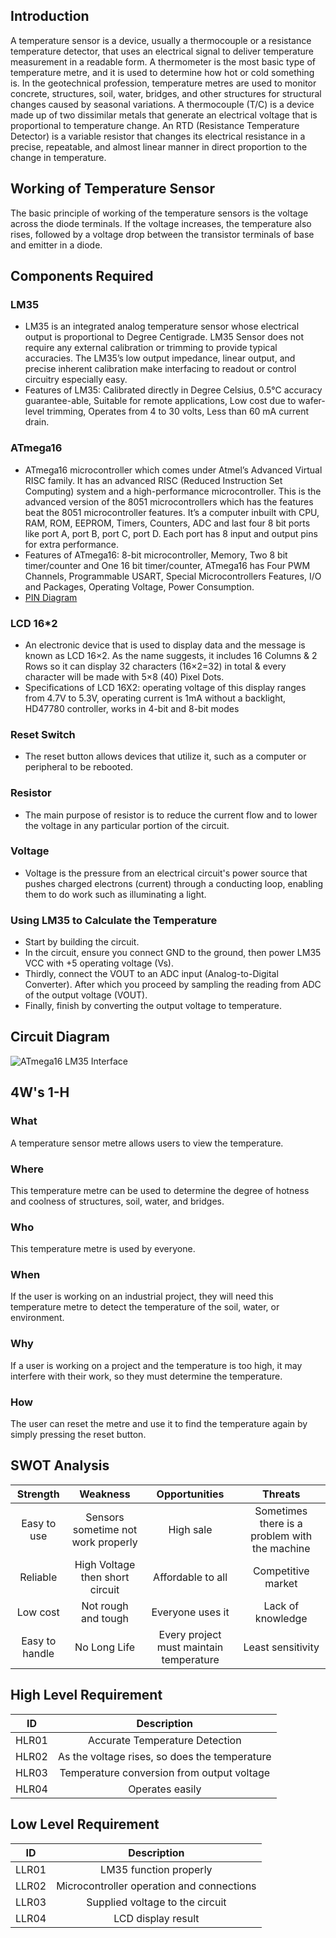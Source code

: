 ## Introduction
A temperature sensor is a device, usually a thermocouple or a resistance temperature detector, that uses an electrical signal to deliver temperature measurement in a readable form. A thermometer is the most basic type of temperature metre, and it is used to determine how hot or cold something is. In the geotechnical profession, temperature metres are used to monitor concrete, structures, soil, water, bridges, and other structures for structural changes caused by seasonal variations. A thermocouple (T/C) is a device made up of two dissimilar metals that generate an electrical voltage that is proportional to temperature change. An RTD (Resistance Temperature Detector) is a variable resistor that changes its electrical resistance in a precise, repeatable, and almost linear manner in direct proportion to the change in temperature.
## Working of Temperature Sensor
The basic principle of working of the temperature sensors is the voltage across the diode terminals. If the voltage increases, the temperature also rises, followed by a voltage drop between the transistor terminals of base and emitter in a diode.
## Components Required
### LM35
-   LM35 is an integrated analog temperature sensor whose electrical output is proportional to Degree Centigrade. LM35 Sensor does not require any external calibration or trimming to provide typical accuracies. The LM35’s low output impedance, linear output, and precise inherent calibration make interfacing to readout or control circuitry especially easy.
-   Features of LM35: Calibrated directly in Degree Celsius, 0.5°C accuracy guarantee-able, Suitable for remote applications, Low cost due to wafer-level trimming, Operates from 4 to 30 volts, Less than 60 mA current drain.
### ATmega16
-   ATmega16 microcontroller which comes under Atmel’s Advanced Virtual RISC family. It has an advanced RISC (Reduced Instruction Set Computing) system and a high-performance microcontroller. This is the advanced version of the 8051 microcontrollers which has the features beat the 8051 microcontroller features. It’s a computer inbuilt with CPU, RAM, ROM, EEPROM, Timers, Counters, ADC and last four 8 bit ports like port A, port B, port C, port D. Each port has 8 input and output pins for extra performance.
-   Features of ATmega16: 8-bit microcontroller, Memory, Two 8 bit timer/counter and One 16 bit timer/counter, ATmega16 has Four PWM Channels, Programmable USART, Special Microcontrollers Features, I/O and Packages, Operating Voltage, Power Consumption.
-   [PIN Diagram](https://user-images.githubusercontent.com/98877997/155838794-f4a17a6f-b8de-4350-853c-3708c8c45e5f.jpg)
### LCD 16*2
-   An electronic device that is used to display data and the message is known as LCD 16×2. As the name suggests, it includes 16 Columns & 2 Rows so it can display 32 characters (16×2=32) in total & every character will be made with 5×8 (40) Pixel Dots.
-   Specifications of LCD 16X2: operating voltage of this display ranges from 4.7V to 5.3V, operating current is 1mA without a backlight, HD47780 controller, works in 4-bit and 8-bit modes
### Reset Switch
-   The reset button allows devices that utilize it, such as a computer or peripheral to be rebooted.
### Resistor
-   The main purpose of resistor is to reduce the current flow and to lower the voltage in any particular portion of the circuit.
### Voltage
-   Voltage is the pressure from an electrical circuit's power source that pushes charged electrons (current) through a conducting loop, enabling them to do work such as illuminating a light.
### Using LM35 to Calculate the Temperature
-   Start by building the circuit. 
-   In the circuit, ensure you connect GND to the ground, then power LM35 VCC with +5 operating voltage (Vs). 
-   Thirdly, connect the VOUT to an ADC input (Analog-to-Digital Converter). After which you proceed by sampling the reading from ADC of the output voltage (VOUT). 
-   Finally, finish by converting the output voltage to temperature.   
## Circuit Diagram
![ATmega16 LM35 Interface](https://user-images.githubusercontent.com/98877997/155834375-372f961a-6834-4faa-831c-3699c88823ee.png)
## 4W's 1-H
### What
A temperature sensor metre allows users to view the temperature.
### Where
This temperature metre can be used to determine the degree of hotness and coolness of structures, soil, water, and bridges.
### Who
This temperature metre is used by everyone.
### When
If the user is working on an industrial project, they will need this temperature metre to detect the temperature of the soil, water, or environment.
### Why
If a user is working on a project and the temperature is too high, it may interfere with their work, so they must determine the temperature.
### How
The user can reset the metre and use it to find the temperature again by simply pressing the reset button.
## SWOT Analysis
|Strength|Weakness|Opportunities|Threats|
|:--:|:--:|:--:|:--:|
|Easy to use|Sensors sometime not work properly|High sale|Sometimes there is a problem with the machine|
|Reliable|High Voltage then short circuit|Affordable to all|Competitive market|
|Low cost|Not rough and tough|Everyone uses it|Lack of knowledge|
|Easy to handle|No Long Life|Every project must maintain temperature|Least sensitivity|
## High Level Requirement
|ID|Description|
|:--:|:--:|
|HLR01|Accurate Temperature Detection|
|HLR02|As the voltage rises, so does the temperature|
|HLR03|Temperature conversion from output voltage|
|HLR04|Operates easily|
## Low Level Requirement
|ID|Description|
|:--:|:--:|
|LLR01|LM35 function properly|
|LLR02| Microcontroller operation and connections|
|LLR03|Supplied voltage to the circuit|
|LLR04|LCD display result|
